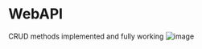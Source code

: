 # WebAPI

CRUD methods implemented and fully working
![image](https://github.com/user-attachments/assets/2441e09b-4824-4092-93e5-c1e18b0e512c)
